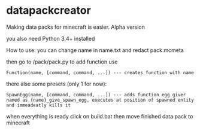 # datapackcreator
Making data packs for minecraft is easier. Alpha version

you also need Python 3.4+ installed

How to use:
  you can change name in name.txt
  and redact pack.mcmeta
  
  then go to /pack/pack.py
  to add function use 
  
    Function(name, [command, command, ...]) --- creates function with name
  
  there alse some presets (only 1 for now):

    SpawnEgg(name, [command, command, ...]) --- adds function egg giver named as {name}_give_spawn_egg, executes at position of spawned entity and immeadeatly kills it

  when everything is ready click on build.bat then move finished data pack to minecraft
